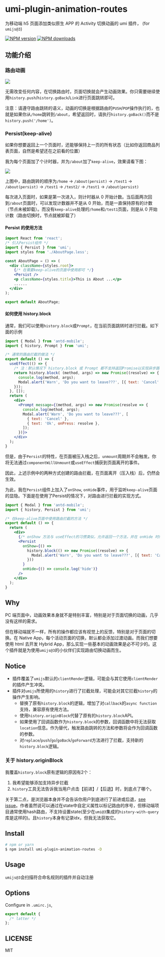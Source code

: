 # umi-plugin-animation-routes

为移动端 h5 页面添加类似原生 APP 的 Activity 切换动画的 umi 插件， (for `umijs@3`)

[![NPM version](https://img.shields.io/npm/v/umi-plugin-animation-routes.svg?style=flat)](https://npmjs.org/package/umi-plugin-animation-routes)
[![NPM downloads](http://img.shields.io/npm/dm/umi-plugin-animation-routes.svg?style=flat)](https://npmjs.org/package/umi-plugin-animation-routes)


## 功能介绍

### 路由动画

<p><img src="./assets/animation-routes-1.gif" /></p>

无需改变任何内容，在切换路由时，页面切换就会产生动画效果。你只需要继续使用`history.push`/`history.goBack`/`Link`进行页面跳转即可。

注意：请遵守路由跳转的语义，动画的切换是根据路由的`PUSH`/`POP`操作执行的，也就是如果你从`/home`跳转到`/about`，希望返回时，请执行`history.goBack()`而不是`history.push('/home')`。

### Persist(keep-alive)

如果你想要返回上一个页面时，还能够保持上一页的所有状态（比如你返回商品列表页面，自然是希望还在之前看的位置）

我为每个页面加了个计时器，并为`/about`加了`keep-alive`，效果请看下图：

<p><img src="./assets/animation-routes-2.gif" /></p>

上图中，路由跳转的顺序为`/home` → `/about(persist)` → `/test1` → `/about(persist)` → `/test1` → `/test2/` → `/test1` → `/about(persist)`

每次进入页面时，如果是第一次进入，则计时器从 0 开始计数。当后面两次回到`/about`页面时，可以发现计数器并不是从 0 开始，而是一直保持原有的计数（节点未被卸载）。而没有`keep-alive`处理的`/home`和`/test1`页面，则是从 0 开始计数（路由切换时，节点就被卸载了）

#### Persist 的使用方法

```jsx
import React from 'react';
/* 引入Persist组件 */
import { Persist } from 'umi';
import styles from './AboutPage.less';

const AboutPage = () => (
  <div className={styles.root}>
    {/* 在需要keep-alive的页面中使用即可 */}
    <Persist />
    <p className={styles.title}>This is About ...</p>
    ......
  </div>
);

export default AboutPage;
```

#### 如何使用 history.block

通常，我们可以使用`history.block`或`Prompt`，在当前页面跳转时进行拦截。如下面的示例

```jsx
import { Modal } from 'antd-mobile';
import { history, Prompt } from 'umi';

/* 通常的路由拦截的做法 */
export default () => {
  useEffect(() => {
    /* 注：默认情况下 history.block 或 Prompt 都不支持返回Promise以实现异步路由拦截 */
    return history.block( (method, args) => new Promise((resolve) => {
      console.log(method, args);
      Modal.alert('Warn', 'Do you want to leave???', [{ text: 'Cancel' }, { text: 'Ok', onPress: resolve }]);
    }));
  }, []);
  return (
    <div>
      <Prompt message={(method, args) => new Promise(resolve => {
        console.log(method, args);
        Modal.alert('Warn', 'Do you want to leave???', [
          { text: 'Cancel' },
          { text: 'Ok', onPress: resolve },
        ]);
      })}>
    </div>
  );
}
```

但是，由于`Persist`的特性，在页面被压入栈之后，`unmount`周期并不会触发。你将无法通过`componentWillUnmount`或`useEffect`捕获到页面离开的事件。

因此，上述示例中的两种方式创建的路由拦截，在页面离开（压入栈）后，仍然会生效。

为此，我在`Persist`组件上加入了`onShow`, `onHide`事件，用于监听`keep-alive`页面的显隐。下面是在使用了Persist的情况下，对路由进行拦截的实现方式。

```jsx
import { Modal } from 'antd-mobile';
import { history, Persist } from 'umi';

/* 在keep-alive页面中使用路由拦截的方法 */
export default () => {
  return (
    <div>
      {/* onShow 方法与 useEffect的习惯类似，允许返回一个方法，并在 onHide 时触发 */}
      <Persist
        onShow={() =>
          history.block(() => new Promise((resolve) => {
            Modal.alert('Warn', 'Do you want to leave???', [{ text: 'Cancel' }, { text: 'Ok', onPress: resolve }]);
          }))
        }
        onHide={() => console.log('hide')}
      />
    </div>
  );
}
```

## Why

PC 端页面中，动画效果本身就不是特别丰富，特别是对于页面切换的动画，几乎没有这样的需求。

但在移动端就不一样，所有的操作都应该有视觉上的反馈，特别是对于页面的切换。在 Native App，每个活动页面的切换，默认都会添加过渡动画。而我们想要使用 html 去开发 Hybrid App，那么实现一些基本的动画效果是必不可少的。这个插件就是为使用`umijs@3`的小伙伴们实现路由切换动画而生。

## Notice

- 插件覆盖了`umijs`默认的`clientRender`逻辑，可能会与其它使用`clientRender`的插件产生冲突。
- 插件对`umijs`所使用的`history`进行了拦截处理，可能会对其它拦截`history`的操作产生影响。
  - 替换了原有`history.block`的逻辑，增加了对`callback`的`async function`支持，兼容原有使用方法。
  - 使用`history.originBlock`代替了原有的`history.block`API。
  - 如果使用了回调函数作为`history.block`的参数，回调函数中将无法获取`location`信息。作为替代，触发路由跳转的方法和参数将会作为回调函数的参数。
  - 对`replace`/`push`/`go`/`goBack`/`goForward`方法进行了拦截，支持新的`history.block`逻辑。

### 关于 history.originBlock

我覆盖`history.block`原有逻辑的原因有2个：

1. 我希望能够添加支持异步拦截
2. `history`工具无法告诉我当用户点击【前进】/【后退】时，到底点了哪个。

关于第二点，是浏览器本身并不会告诉你用户到底进行了前进或后退，[see issue](https://github.com/ReactTraining/history/issues/676)。作者虽然说可以通过在state中自定义属性以标记路由的序号，但移动端项目通常使用hash路由，不支持设置state(至少在`umi@3`集成的`history-with-query`库是这样的)。且`history`本身有记录idx，但我无法获取它。

## Install

```bash
# npm or yarn
$ npm install umi-plugin-animation-routes -D
```

## Usage

`umijs@3`会扫描符合命名规则的插件并自动注册

## Options

Configure in `.umirc.js`,

```js
export default {
  /* latter */
};
```

## LICENSE

MIT
